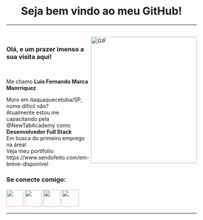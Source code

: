 
<h1 align="center">Seja bem vindo ao meu GitHub!</h1>

<hr />
<br>
<img align="right" width="280px" height="335px" alt="GIF" src="https://res.cloudinary.com/ddi5agea1/image/upload/v1611672227/Blog%20Assets/web1_cygzgd.gif"/>

<h3 style=>Olá, e um prazer imenso a sua visita aqui!</h3>
<br />
<p>  Me chamo <b>Luis Fernando Marca Manrriquez</b></p>

<p>
    Moro em itaquaquecetuba/SP, nome dificil não? <br />
    Atualmente estou me capacitando pela @NewTabAcademy como <b>Desenvolvedor Full Stack </b> <br /> 
    Em busca do primeiro emprego na área! <br />
    Veja meu portifolio: https://www.sendofeito.com/em-breve-disponivel <br />
</p>
<h3>Se conecte comigo:</h3>
<a href="https://www.linkedin.com/in/luismanrriquez/" target="_blank"><img width="45px" height="45px"src="https://img.icons8.com/color/48/000000/linkedin.png"/></a>
<a href="mailto:manrriquez.contato@gmail.com" target="_blank"><img width="45px" height="45px" src="https://img.icons8.com/color/48/000000/gmail--v1.png"/></a>
<a href="https://www.instagram.com/l_uiiix/" target="_blank"><img width="45px" height="45px" src="https://img.icons8.com/fluent/48/000000/instagram-new.png"/></a>
<a href="https://github.com/Manrriquez" target="_blank"><img width="45px" height="45px" src="https://img.icons8.com/fluent/48/000000/github.png"/></a>

<hr />
